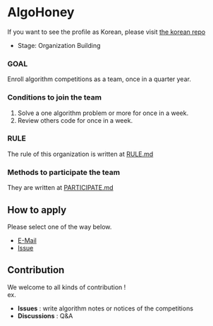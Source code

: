 # AlgoHoney

If you want to see the profile as Korean, please visit [the korean repo](ko/README.md)

* Stage: Organization Building

### GOAL

Enroll algorithm competitions as a team, once in a quarter year.

### Conditions to join the team

1. Solve a one algorithm problem or more for once in a week.
2. Review others code for once in a week.

### RULE

The rule of this organization is written at [RULE.md](RULE.md)

### Methods to participate the team

They are written at [PARTICIPATE.md](PARTICIPATE.md)

## How to apply

Please select one of the way below.

* [E-Mail](mailto:wjjgjk@gmail.com)
* [Issue](https://github.com/AlgoHoney/.github/issues/new?assignees=dev-onejun&labels=application&template=application.md&title=%5BApplication%5D+XXX)

## Contribution

We welcome to all kinds of contribution !\
ex.

* __Issues__ : write algorithm notes or notices of the competitions
* __Discussions__ : Q&A

